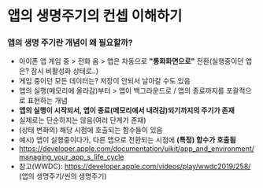 # 앱의 생명주기의 컨셉 이해하기
### 앱의 생명 주기란 개념이 왜 필요할까?
- 아이폰 앱 게임 중 > 전화 옴 > 앱은 자동으로 **"통화화면으로"** 전환(실행중이던 앱은? 잠시 비활성화 상태로..)
- 게임 중이던 모든 데이터는? 저장이 안되서 날아갈 수도 있음
- 앱의 실행(메모리에 올라감)부터 > 앱이 백그라운드로 / 앱의 종료까지를 포괄적으로 표현하는 개념
- **앱의 실행이 시작되서, 앱이 종료(메모리에서 내려감)되기까지의 주기가 존재**
- 실제로는 단순하지는 않음(여러 단계가 존재)
- (상태 변화의) 해당 시점에 호출되는 함수들이 있음
- 예시) 앱이 실행중이다가, 다른 앱으로 전환되는 시점에 **(특정) 함수가 호출됨**
- https://developer.apple.com/documentation/uikit/app_and_environment/managing_your_app_s_life_cycle
- 참고(WWDC): https://developer.apple.com/videos/play/wwdc2019/258/ (앱의 생명주기/씬의 생명주기)

